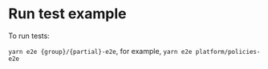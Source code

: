 # Run test example

To run tests:

`yarn e2e {group}/{partial}-e2e`, for example, `yarn e2e platform/policies-e2e`
